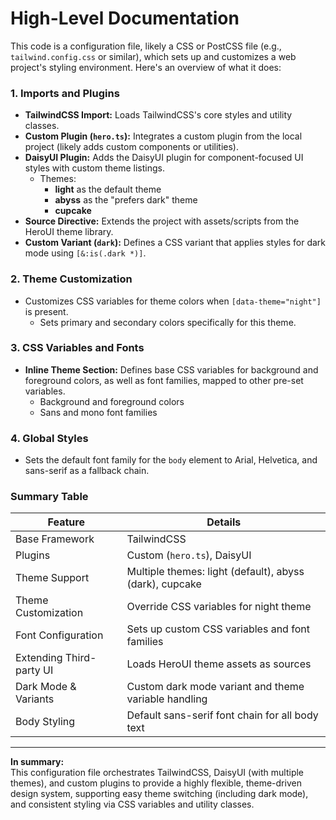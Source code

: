 # High-Level Documentation

This code is a configuration file, likely a CSS or PostCSS file (e.g., `tailwind.config.css` or similar), which sets up and customizes a web project's styling environment. Here's an overview of what it does:

### 1. **Imports and Plugins**
- **TailwindCSS Import:** Loads TailwindCSS's core styles and utility classes.
- **Custom Plugin (`hero.ts`):** Integrates a custom plugin from the local project (likely adds custom components or utilities).
- **DaisyUI Plugin:** Adds the DaisyUI plugin for component-focused UI styles with custom theme listings.
    - Themes:
        - **light** as the default theme
        - **abyss** as the "prefers dark" theme
        - **cupcake**
- **Source Directive:** Extends the project with assets/scripts from the HeroUI theme library.
- **Custom Variant (`dark`):** Defines a CSS variant that applies styles for dark mode using `[&:is(.dark *)]`.

### 2. **Theme Customization**
- Customizes CSS variables for theme colors when `[data-theme="night"]` is present.
    - Sets primary and secondary colors specifically for this theme.

### 3. **CSS Variables and Fonts**
- **Inline Theme Section:** Defines base CSS variables for background and foreground colors, as well as font families, mapped to other pre-set variables.
    - Background and foreground colors
    - Sans and mono font families

### 4. **Global Styles**
- Sets the default font family for the `body` element to Arial, Helvetica, and sans-serif as a fallback chain.

### **Summary Table**

| Feature                     | Details                                                                            |
|-----------------------------|------------------------------------------------------------------------------------|
| Base Framework              | TailwindCSS                                                                        |
| Plugins                     | Custom (`hero.ts`), DaisyUI                                                        |
| Theme Support               | Multiple themes: light (default), abyss (dark), cupcake                            |
| Theme Customization         | Override CSS variables for night theme                                             |
| Font Configuration          | Sets up custom CSS variables and font families                                     |
| Extending Third-party UI    | Loads HeroUI theme assets as sources                                               |
| Dark Mode & Variants        | Custom dark mode variant and theme variable handling                               |
| Body Styling                | Default sans-serif font chain for all body text                                    |

---

**In summary:**  
This configuration file orchestrates TailwindCSS, DaisyUI (with multiple themes), and custom plugins to provide a highly flexible, theme-driven design system, supporting easy theme switching (including dark mode), and consistent styling via CSS variables and utility classes.